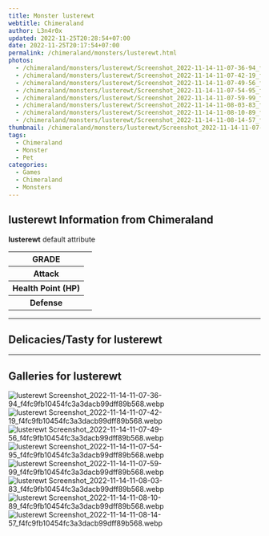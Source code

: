 ```yaml
---
title: Monster lusterewt
webtitle: Chimeraland
author: L3n4r0x
updated: 2022-11-25T20:28:54+07:00
date: 2022-11-25T20:17:54+07:00
permalink: /chimeraland/monsters/lusterewt.html
photos:
  - /chimeraland/monsters/lusterewt/Screenshot_2022-11-14-11-07-36-94_f4fc9fb10454fc3a3dacb99dff89b568.webp
  - /chimeraland/monsters/lusterewt/Screenshot_2022-11-14-11-07-42-19_f4fc9fb10454fc3a3dacb99dff89b568.webp
  - /chimeraland/monsters/lusterewt/Screenshot_2022-11-14-11-07-49-56_f4fc9fb10454fc3a3dacb99dff89b568.webp
  - /chimeraland/monsters/lusterewt/Screenshot_2022-11-14-11-07-54-95_f4fc9fb10454fc3a3dacb99dff89b568.webp
  - /chimeraland/monsters/lusterewt/Screenshot_2022-11-14-11-07-59-99_f4fc9fb10454fc3a3dacb99dff89b568.webp
  - /chimeraland/monsters/lusterewt/Screenshot_2022-11-14-11-08-03-83_f4fc9fb10454fc3a3dacb99dff89b568.webp
  - /chimeraland/monsters/lusterewt/Screenshot_2022-11-14-11-08-10-89_f4fc9fb10454fc3a3dacb99dff89b568.webp
  - /chimeraland/monsters/lusterewt/Screenshot_2022-11-14-11-08-14-57_f4fc9fb10454fc3a3dacb99dff89b568.webp
thumbnail: /chimeraland/monsters/lusterewt/Screenshot_2022-11-14-11-07-36-94_f4fc9fb10454fc3a3dacb99dff89b568.webp
tags:
  - Chimeraland
  - Monster
  - Pet
categories:
  - Games
  - Chimeraland
  - Monsters
---
```


<section id="bootstrap-wrapper"><link rel="stylesheet" href="https://rawcdn.githack.com/dimaslanjaka/Web-Manajemen/0c3b5aa1813bd4abcd2c11bf3e37928b15c28664/css/bootstrap-5-3-0-alpha3-wrapper.css"/><h2 id="attribute">lusterewt Information from Chimeraland</h2><p><b>lusterewt</b> default attribute <table><tr><th>GRADE</th><td></td></tr><tr><th>Attack</th><td></td></tr><tr><th>Health Point (HP)</th><td></td></tr><tr><th>Defense</th><td></td></tr></table></p><hr/><h2 id="delicacies">Delicacies/Tasty for lusterewt</h2><div class="text-white bg-dark"></div><hr/><div id="gallery"><h2>Galleries for lusterewt</h2><div class="row"><div class="col-lg-6 col-12"><img src="/chimeraland/monsters/lusterewt/Screenshot_2022-11-14-11-07-36-94_f4fc9fb10454fc3a3dacb99dff89b568.webp" alt="lusterewt Screenshot_2022-11-14-11-07-36-94_f4fc9fb10454fc3a3dacb99dff89b568.webp"/></div><div class="col-lg-6 col-12"><img src="/chimeraland/monsters/lusterewt/Screenshot_2022-11-14-11-07-42-19_f4fc9fb10454fc3a3dacb99dff89b568.webp" alt="lusterewt Screenshot_2022-11-14-11-07-42-19_f4fc9fb10454fc3a3dacb99dff89b568.webp"/></div><div class="col-lg-6 col-12"><img src="/chimeraland/monsters/lusterewt/Screenshot_2022-11-14-11-07-49-56_f4fc9fb10454fc3a3dacb99dff89b568.webp" alt="lusterewt Screenshot_2022-11-14-11-07-49-56_f4fc9fb10454fc3a3dacb99dff89b568.webp"/></div><div class="col-lg-6 col-12"><img src="/chimeraland/monsters/lusterewt/Screenshot_2022-11-14-11-07-54-95_f4fc9fb10454fc3a3dacb99dff89b568.webp" alt="lusterewt Screenshot_2022-11-14-11-07-54-95_f4fc9fb10454fc3a3dacb99dff89b568.webp"/></div><div class="col-lg-6 col-12"><img src="/chimeraland/monsters/lusterewt/Screenshot_2022-11-14-11-07-59-99_f4fc9fb10454fc3a3dacb99dff89b568.webp" alt="lusterewt Screenshot_2022-11-14-11-07-59-99_f4fc9fb10454fc3a3dacb99dff89b568.webp"/></div><div class="col-lg-6 col-12"><img src="/chimeraland/monsters/lusterewt/Screenshot_2022-11-14-11-08-03-83_f4fc9fb10454fc3a3dacb99dff89b568.webp" alt="lusterewt Screenshot_2022-11-14-11-08-03-83_f4fc9fb10454fc3a3dacb99dff89b568.webp"/></div><div class="col-lg-6 col-12"><img src="/chimeraland/monsters/lusterewt/Screenshot_2022-11-14-11-08-10-89_f4fc9fb10454fc3a3dacb99dff89b568.webp" alt="lusterewt Screenshot_2022-11-14-11-08-10-89_f4fc9fb10454fc3a3dacb99dff89b568.webp"/></div><div class="col-lg-6 col-12"><img src="/chimeraland/monsters/lusterewt/Screenshot_2022-11-14-11-08-14-57_f4fc9fb10454fc3a3dacb99dff89b568.webp" alt="lusterewt Screenshot_2022-11-14-11-08-14-57_f4fc9fb10454fc3a3dacb99dff89b568.webp"/></div></div></div></section>